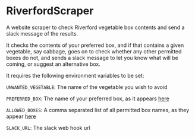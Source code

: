 # RiverfordScraper
A website scraper to check Riverford vegetable box contents and send a slack
message of the results.

It checks the contents of your preferred box, and if that contains a given
vegetable, say cabbage, goes on to check whether any other permitted boxes do
not, and sends a slack message to let you know what will be coming, or suggest
an alternative box.

It requires the following environment variables to be set:

`UNWANTED_VEGETABLE`: The name of the vegetable you wish to avoid

`PREFERRED_BOX`: The name of your preferred box, as it appears
[here](https://www.riverford.co.uk/box-contents)

`ALLOWED_BOXES`: A comma separated list of all permitted box names, as they
appear [here](https://www.riverford.co.uk/box-contents)

`SLACK_URL`: The slack web hook url